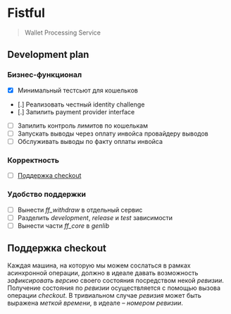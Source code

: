 # Fistful

> Wallet Processing Service

## Development plan

### Бизнес-функционал

* [x] Минимальный тестсьют для кошельков
* [.] Реализовать честный identity challenge
* [.] Запилить payment provider interface
* [ ] Запилить контроль лимитов по кошелькам
* [ ] Запускать выводы через оплату инвойса провайдеру выводов
* [ ] Обслуживать выводы по факту оплаты инвойса

### Корректность

* [ ] [Поддержка checkout](#поддержка-checkout)

### Удобство поддержки

* [ ] Вынести _ff_withdraw_ в отдельный сервис
* [ ] Разделить _development_, _release_ и _test_ зависимости
* [ ] Вынести части _ff_core_ в _genlib_

## Поддержка checkout

Каждая машина, на которую мы можем сослаться в рамках асинхронной операции, должно в идеале давать возможность _зафиксировать версию_ своего состояния посредством некой _ревизии_. Получение состояния по _ревизии_ осуществляется с помощью вызова операции _checkout_. В тривиальном случае _ревизия_ может быть выражена _меткой времени_, в идеале – _номером ревизии_.
